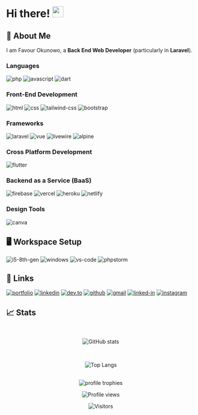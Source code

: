 # Hi there! <img src="https://media.giphy.com/media/hvRJCLFzcasrR4ia7z/giphy.gif" width="29px">

## 🚀 About Me

I am Favour Okunowo, a **Back End Web Developer** (particularly in **Laravel**).

<!-- A graduate of Industrial Physics from **Covenant University** with specialization in **Electronics and IT Applications** -->

### Languages

![php](https://img.shields.io/badge/php-3178C6?style=for-the-badge&logo=php&logoColor=white)
![javascript](https://img.shields.io/badge/JavaScript-323330?style=for-the-badge&logo=javascript&logoColor=F7DF1E)
![dart](https://img.shields.io/badge/Dart-28B6F6?style=for-the-badge&logo=dart&logoColor=white)

<!-- ![python](https://img.shields.io/badge/Python-3776AB?style=for-the-badge&logo=python&logoColor=white) -->

### Front-End Development

![html](https://img.shields.io/badge/HTML5-E34F26?style=for-the-badge&logo=html5&logoColor=white)
![css](https://img.shields.io/badge/CSS3-1572B6?style=for-the-badge&logo=css3&logoColor=white)
![tailwind-css](https://img.shields.io/badge/tailwind_css-06B6D4?style=for-the-badge&logo=tailwind-css&logoColor=white)
![bootstrap](https://img.shields.io/badge/Bootstrap-563D7C?style=for-the-badge&logo=bootstrap&logoColor=white)

### Frameworks

![laravel](https://img.shields.io/badge/Laravel-20232A?style=for-the-badge&logo=laravel&logoColor=red)
![vue](https://img.shields.io/badge/Vue-20232A?style=for-the-badge&logo=vue.js&logoColor=61DAFB)
![livewire](https://img.shields.io/badge/Livewire-20232A?style=for-the-badge&logo=livewire&logoColor=lightpink)
![alpine](https://img.shields.io/badge/Alpine-20232A?style=for-the-badge&logo=alpine.js&logoColor=61DAFB)

### Cross Platform Development

![flutter](https://img.shields.io/badge/Flutter-28B6F6?style=for-the-badge&logo=flutter&logoColor=white)

### Backend as a Service (BaaS)

![firebase](https://img.shields.io/badge/Firebase-ffaa00?style=for-the-badge&logo=Firebase&logoColor=white)
![vercel](https://img.shields.io/badge/Vercel-000000?style=for-the-badge&logo=Vercel&logoColor=white)
![heroku](https://img.shields.io/badge/Heroku-430098?style=for-the-badge&logo=heroku&logoColor=white)
![netlify](https://img.shields.io/badge/Netlify-00C7B7?style=for-the-badge&logo=netlify&logoColor=white)

### Design Tools

![canva](https://img.shields.io/badge/canva-00C4CC?style=for-the-badge&logo=canva&logoColor=white)

## 🖥️ Workspace Setup

![i5-8th-gen](https://img.shields.io/badge/Intel-Core_i5_8th-0071C5?style=for-the-badge&logo=intel&logoColor=white)
![windows](https://img.shields.io/badge/Ubuntu-0078D6?style=for-the-badge&logo=ubuntu&logoColor=orange)
![vs-code](https://img.shields.io/badge/VS_Code-007ACC?style=for-the-badge&logo=Visual-Studio-Code&logoColor=white)
![phpstorm](https://img.shields.io/badge/phpstorm-007ACC?style=for-the-badge&logo=phpstorm&logoColor=purple)

## 🔗 Links

[![portfolio](https://img.shields.io/badge/Portfolio-5340ff?style=for-the-badge&logo=Google-chrome&logoColor=white)](https://nowodev.netlify.app/)
[![linkedin](https://img.shields.io/badge/LinkedIn-0077B5?style=for-the-badge&logo=LinkedIn&logoColor=white)](https://www.linkedin.com/in/nowocodes/)
[![dev.to](https://img.shields.io/badge/Dev.to-0A0A0A?style=for-the-badge&logo=DevdotTo&logoColor=white)](https://dev.to/nowocodes)
[![github](https://img.shields.io/badge/GitHub-000000?style=for-the-badge&logo=GitHub&logoColor=white)](https://github.com/nowodev)
[![gmail](https://img.shields.io/badge/Gmail-D14836?style=for-the-badge&logo=Gmail&logoColor=white)](mailto:toluwaniokunowo@gmail.com)
[![linked-in](https://img.shields.io/badge/twitter-0077B5?style=for-the-badge&logo=twitter&logoColor=white)](https://www.twitter.com/nowodev/)
[![instagram](https://img.shields.io/badge/Instagram-E4405F?style=for-the-badge&logo=instagram&logoColor=white)](https://www.instagram.com/farvyy/)

<!-- [![resume](https://img.shields.io/badge/Resume-4285F4?style=for-the-badge&logo=read-the-docs&logoColor=white)](https://firebasestorage.googleapis.com/v0/b/tapajyoti-bose.appspot.com/o/Tapajyoti%20Bose.pdf?alt=media&token=68b3f3e3-cf56-4666-b4fa-9897c80eec2e) -->
<!-- [![medium](https://img.shields.io/badge/medium-000000?style=for-the-badge&logo=medium&logoColor=white)](https://nowodev.medium.com/) -->

## 📈 Stats

<br />

<div align="center">

![GitHub stats](https://github-readme-stats.vercel.app/api?username=nowodev&show_icons=true)

  <br />
  
  ![Top Langs](https://github-readme-stats.vercel.app/api/top-langs/?username=nowodev&layout=compact)
  
  <br />
  
  <img src="https://github-profile-trophy.vercel.app/?username=nowodev&row=10&column=6&margin-h=8&theme=darkhub&count_private=true&margin-w=15&no-frame=true" alt="profile trophies" />

  <br />

![Profile views](https://gpvc.arturio.dev/nowodev)

![Visitors](https://visitor-badge.laobi.icu/badge?page_id=nowodev.nowodev)

</div>
